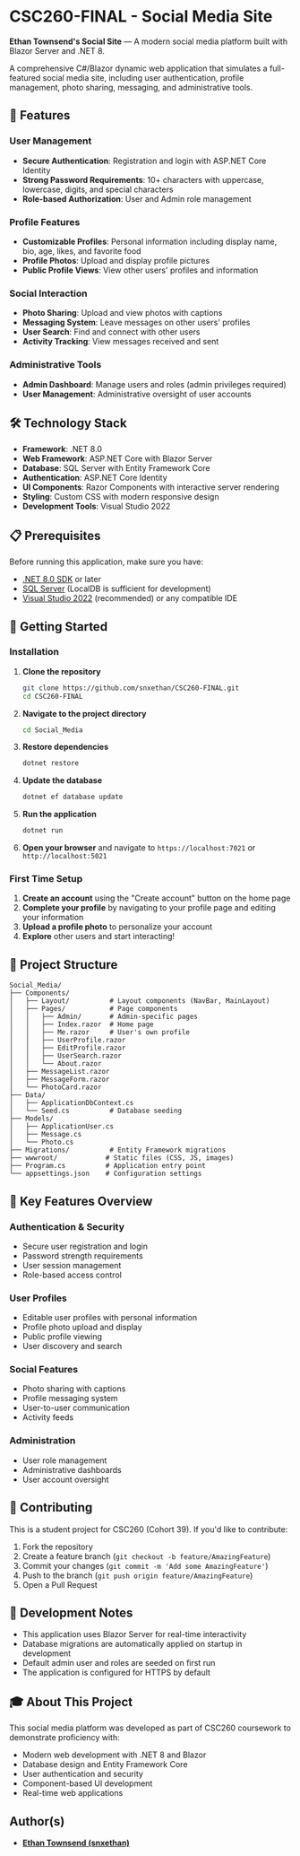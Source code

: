 # CSC260-FINAL - Social Media Site

**Ethan Townsend's Social Site** — A modern social media platform built with Blazor Server and .NET 8.

A comprehensive C#/Blazor dynamic web application that simulates a full-featured social media site, including user authentication, profile management, photo sharing, messaging, and administrative tools.

## 🚀 Features

### User Management
- **Secure Authentication**: Registration and login with ASP.NET Core Identity
- **Strong Password Requirements**: 10+ characters with uppercase, lowercase, digits, and special characters
- **Role-based Authorization**: User and Admin role management

### Profile Features
- **Customizable Profiles**: Personal information including display name, bio, age, likes, and favorite food
- **Profile Photos**: Upload and display profile pictures
- **Public Profile Views**: View other users' profiles and information

### Social Interaction
- **Photo Sharing**: Upload and view photos with captions
- **Messaging System**: Leave messages on other users' profiles
- **User Search**: Find and connect with other users
- **Activity Tracking**: View messages received and sent

### Administrative Tools
- **Admin Dashboard**: Manage users and roles (admin privileges required)
- **User Management**: Administrative oversight of user accounts

## 🛠️ Technology Stack

- **Framework**: .NET 8.0
- **Web Framework**: ASP.NET Core with Blazor Server
- **Database**: SQL Server with Entity Framework Core
- **Authentication**: ASP.NET Core Identity
- **UI Components**: Razor Components with interactive server rendering
- **Styling**: Custom CSS with modern responsive design
- **Development Tools**: Visual Studio 2022

## 📋 Prerequisites

Before running this application, make sure you have:

- [.NET 8.0 SDK](https://dotnet.microsoft.com/download/dotnet/8.0) or later
- [SQL Server](https://www.microsoft.com/en-us/sql-server/sql-server-downloads) (LocalDB is sufficient for development)
- [Visual Studio 2022](https://visualstudio.microsoft.com/) (recommended) or any compatible IDE

## 🚀 Getting Started

### Installation

1. **Clone the repository**
   ```bash
   git clone https://github.com/snxethan/CSC260-FINAL.git
   cd CSC260-FINAL
   ```

2. **Navigate to the project directory**
   ```bash
   cd Social_Media
   ```

3. **Restore dependencies**
   ```bash
   dotnet restore
   ```

4. **Update the database**
   ```bash
   dotnet ef database update
   ```

5. **Run the application**
   ```bash
   dotnet run
   ```

6. **Open your browser** and navigate to `https://localhost:7021` or `http://localhost:5021`

### First Time Setup

1. **Create an account** using the "Create account" button on the home page
2. **Complete your profile** by navigating to your profile page and editing your information
3. **Upload a profile photo** to personalize your account
4. **Explore** other users and start interacting!

## 📁 Project Structure

```
Social_Media/
├── Components/
│   ├── Layout/          # Layout components (NavBar, MainLayout)
│   ├── Pages/           # Page components
│   │   ├── Admin/       # Admin-specific pages
│   │   ├── Index.razor  # Home page
│   │   ├── Me.razor     # User's own profile
│   │   ├── UserProfile.razor
│   │   ├── EditProfile.razor
│   │   ├── UserSearch.razor
│   │   └── About.razor
│   ├── MessageList.razor
│   ├── MessageForm.razor
│   └── PhotoCard.razor
├── Data/
│   ├── ApplicationDbContext.cs
│   └── Seed.cs          # Database seeding
├── Models/
│   ├── ApplicationUser.cs
│   ├── Message.cs
│   └── Photo.cs
├── Migrations/          # Entity Framework migrations
├── wwwroot/            # Static files (CSS, JS, images)
├── Program.cs          # Application entry point
└── appsettings.json    # Configuration settings
```

## 🎯 Key Features Overview

### Authentication & Security
- Secure user registration and login
- Password strength requirements
- User session management
- Role-based access control

### User Profiles
- Editable user profiles with personal information
- Profile photo upload and display
- Public profile viewing
- User discovery and search

### Social Features
- Photo sharing with captions
- Profile messaging system
- User-to-user communication
- Activity feeds

### Administration
- User role management
- Administrative dashboards
- User account oversight

## 🤝 Contributing

This is a student project for CSC260 (Cohort 39). If you'd like to contribute:

1. Fork the repository
2. Create a feature branch (`git checkout -b feature/AmazingFeature`)
3. Commit your changes (`git commit -m 'Add some AmazingFeature'`)
4. Push to the branch (`git push origin feature/AmazingFeature`)
5. Open a Pull Request

## 📝 Development Notes

- This application uses Blazor Server for real-time interactivity
- Database migrations are automatically applied on startup in development
- Default admin user and roles are seeded on first run
- The application is configured for HTTPS by default

## 🎓 About This Project

This social media platform was developed as part of CSC260 coursework to demonstrate proficiency with:
- Modern web development with .NET 8 and Blazor
- Database design and Entity Framework Core
- User authentication and security
- Component-based UI development
- Real-time web applications

## Author(s)

- [**Ethan Townsend (snxethan)**](www.ethantownsend.dev)
